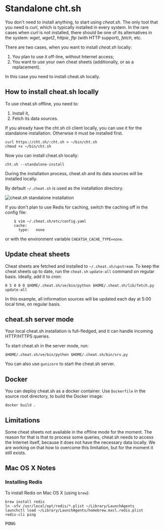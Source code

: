 # Standalone cht.sh

You don't need to install anything, to start using *cheat.sh*.
The only tool that you need is *curl*, which is typically installed
in every system. In the rare cases when *curl* is not installed,
there should be one of its alternatives in the system: *wget*, *wget2*,
*httpie*, *ftp* (with HTTP support), *fetch*, etc.

There are two cases, when you want to install *cheat.sh* locally:

1. You plan to use it off-line, without Internet access;
2. You want to use your own cheat sheets (additionally, or as a replacement).

In this case you need to install cheat.sh locally.

## How to install cheat.sh locally

To use cheat.sh offline, you need to:

1. Install it,
2. Fetch its data sources.

If you already have the cht.sh cli client locally,
you can use it for the standalone installation.
Otherwise it must be installed first.

```shell
curl https://cht.sh/:cht.sh > ~/bin/cht.sh
chmod +x ~/bin/cht.sh
```

Now you can install cheat.sh locally:

```shell
cht.sh --standalone-install
```

During the installation process, cheat.sh and its
data sources will be installed locally.

By default `~/.cheat.sh` is used as the installation
directory.

![cheat.sh standalone installation](https://user-images.githubusercontent.com/3875145/57986904-ef3f1b80-7a7a-11e9-9531-ef37ec74b03a.png)

If you don't plan to use Redis for caching,
switch the caching off in the config file:

```
    $ vim ~/.cheat.sh/etc/config.yaml
    cache:
      type:   none
```

or with the environment variable `CHEATSH_CACHE_TYPE=none`.

## Update cheat sheets

Cheat sheets are fetched and installed to `~/.cheat.sh/upstream`.
To keep the cheat sheets up to date,
run the `cheat.sh` `update-all` command on regular basis.
Ideally, add it to *cron*:

```
0 5 0 0 0 $HOME/.cheat.sh/ve/bin/python $HOME/.cheat.sh/lib/fetch.py update-all
```

In this example, all information sources will be updated
each day at 5:00 local time, on regular basis.

## cheat.sh server mode

Your local cheat.sh installation is full-fledged, and it can
handle incoming HTTP/HTTPS queries.

To start cheat.sh in the server mode, run:

```shell
$HOME/.cheat.sh/ve/bin/python $HOME/.cheat.sh/bin/srv.py
```

You can also use `gunicorn` to start the cheat.sh server.


## Docker

You can deploy cheat.sh as a docker container.
Use `Dockerfile` in the source root directory, to build the Docker image:

```shell
docker build .
```

## Limitations

Some cheat sheets not available in the offline mode
for the moment. The reason for that is that to process some queries,
cheat.sh needs to access the Internet itself, because it does not have
the necessary data locally. We are working on that how to overcome
this limitation, but for the moment it still exists.

## Mac OS X Notes

### Installing Redis

To install Redis on Mac OS X (using `brew`):

```shell
brew install redis
ln -sfv /usr/local/opt/redis/*.plist ~/Library/LaunchAgents
launchctl load ~/Library/LaunchAgents/homebrew.mxcl.redis.plist
redis-cli ping
```
<pre>
PONG
</pre>

